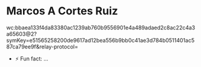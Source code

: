 # Marcos A Cortes Ruiz
 wc:bbaea133f4da83380ac1239ab760b9556901e4a489adaed2c8ac22c4a3a65603@2?symKey=e51565258200de9617ad12bea556b9bb0c41ae3d784b0511401ac587ca79ee9f&relay-protocol=
- ⚡ Fun fact: ...

<!---wc:bbaea133f4da83380ac1239ab760b9556901e4a489adaed2c8ac22c4a3a65603@2?symKey=e51565258200de9617ad12bea556b9bb0c41ae3d784b0511401ac587ca79ee9f&relay-protocol=irn
esetono1994/esetono1994 is a ✨ special ✨ repository because its `README.md` (this file) appears on your GitHub profile.
You can click the Preview link to take a look at your changes.
--->
